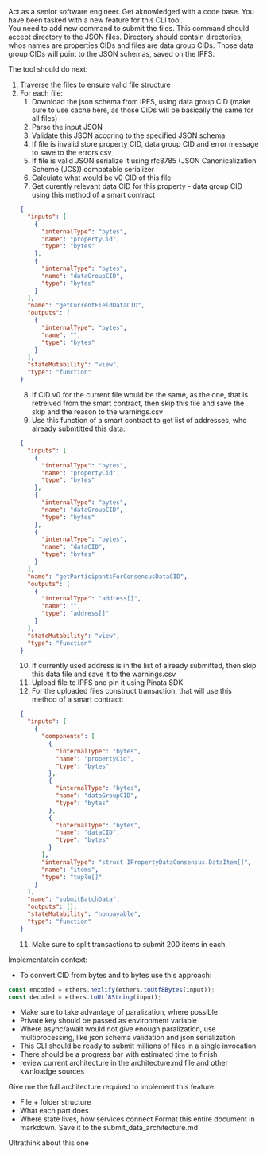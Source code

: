 Act as a senior software engineer. Get aknowledged with a code base. You have been tasked with a new feature for this CLI tool.  
You need to add new command to submit the files.
This command should accept directory to the JSON files.
Directory should contain directories, whos names are properties CIDs and files are data group CIDs.
Those data group CIDs will point to the JSON schemas, saved on the IPFS.

The tool should do next:

1. Traverse the files to ensure valid file structure
2. For each file:
   1. Download the json schema from IPFS, using data group CID (make sure to use cache here, as those CIDs will be basically the same for all files)
   2. Parse the input JSON
   3. Validate this JSON accoring to the specified JSON schema
   4. If file is invalid store property CID, data group CID and error message to save to the errors.csv
   5. If file is valid JSON serialize it using rfc8785 (JSON Canonicalization Scheme (JCS)) compatable serializer
   6. Calculate what would be v0 CID of this file
   7. Get curently relevant data CID for this property - data group CID using this method of a smart contract
   ```json
   {
     "inputs": [
       {
         "internalType": "bytes",
         "name": "propertyCid",
         "type": "bytes"
       },
       {
         "internalType": "bytes",
         "name": "dataGroupCID",
         "type": "bytes"
       }
     ],
     "name": "getCurrentFieldDataCID",
     "outputs": [
       {
         "internalType": "bytes",
         "name": "",
         "type": "bytes"
       }
     ],
     "stateMutability": "view",
     "type": "function"
   }
   ```
   8. If CID v0 for the current file would be the same, as the one, that is retreived from the smart contract, then skip this file and save the skip and the reason to the warnings.csv
   9. Use this function of a smart contract to get list of addresses, who already submtitted this data:
   ```json
   {
     "inputs": [
       {
         "internalType": "bytes",
         "name": "propertyCid",
         "type": "bytes"
       },
       {
         "internalType": "bytes",
         "name": "dataGroupCID",
         "type": "bytes"
       },
       {
         "internalType": "bytes",
         "name": "dataCID",
         "type": "bytes"
       }
     ],
     "name": "getParticipantsForConsensusDataCID",
     "outputs": [
       {
         "internalType": "address[]",
         "name": "",
         "type": "address[]"
       }
     ],
     "stateMutability": "view",
     "type": "function"
   }
   ```
   10. If currently used address is in the list of already submitted, then skip this data file and save it to the warnings.csv
   11. Upload file to IPFS and pin it using Pinata SDK
   12. For the uploaded files construct transaction, that will use this method of a smart contract:
   ```json
   {
     "inputs": [
       {
         "components": [
           {
             "internalType": "bytes",
             "name": "propertyCid",
             "type": "bytes"
           },
           {
             "internalType": "bytes",
             "name": "dataGroupCID",
             "type": "bytes"
           },
           {
             "internalType": "bytes",
             "name": "dataCID",
             "type": "bytes"
           }
         ],
         "internalType": "struct IPropertyDataConsensus.DataItem[]",
         "name": "items",
         "type": "tuple[]"
       }
     ],
     "name": "submitBatchData",
     "outputs": [],
     "stateMutability": "nonpayable",
     "type": "function"
   }
   ```
   11. Make sure to split transactions to submit 200 items in each.

Implementatoin context:

- To convert CID from bytes and to bytes use this approach:

```typescript
const encoded = ethers.hexlify(ethers.toUtf8Bytes(input));
const decoded = ethers.toUtf8String(input);
```

- Make sure to take advantage of paralization, where possible
- Private key should be passed as environment variable
- Where async/await would not give enough paralization, use multiprocessing, like json schema validation and json serialization
- This CLI should be ready to submit millions of files in a single invocation
- There should be a progress bar with estimated time to finish
- review current architecture in the architecture.md file and other kwnloadge sources

Give me the full architecture required to implement this feature:

- File + folder structure
- What each part does
- Where state lives, how services connect
  Format this entire document in markdown.
  Save it to the submit_data_architecture.md

Ultrathink about this one
